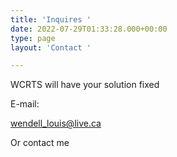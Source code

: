 ```yaml
---
title: 'Inquires '
date: 2022-07-29T01:33:28.000+00:00
type: page
layout: 'Contact '

---
```


WCRTS will have your solution fixed

E-mail:

wendell_louis@live.ca  

Or contact me 